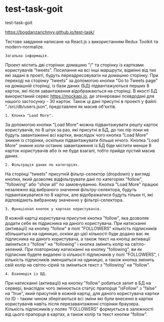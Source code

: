 # test-task-goit

test-task-goit

https://bogdanzarichnyy.github.io/test-task/

Тестове завдання написане на React.js з використанням Redux Toolkit та modern-normalize.

    Загальна інформація.

Проект містить дві сторінки: домашню "/" та сторінку із картками користувачів "tweets". Посилання на
всі інші маршрути, відмінні від тих які задані в проеті, будуть переадресовувати на домашню
сторінку. При переході на сторінку "tweets" за допомогою кнопки "Go to Tweets page" на домашній
сторінці, із бази даних (БД) підвантажуються перших 8 карток, які після завантаження відображаються
на сторінці. В якості БД використаний сервіс https://mockapi.io, де згенеровані псевдодані для
нашого застосунку - 30 карток. Також ці дані присутні в проекті у файлі "./src/db/users.json",
представлені як масив об'єктів.

    1. Кпонка "Load More".

За допомогою кнопки "Load More" можна підвантажувати решту карток користувачів, по 8 штук за раз,
які присутні в БД, до тих пір поки не будуть завантаженні всі картки, внаслідок чого кнопка "Load
More" зникне із сторінки, оскільки підвантажувати більше нічого. Кнопка "Load More" зникне коли
останнє завантаження із БД біде містити менше 8 карток користувачів або їх не буде взагалі, тобто
прийде пустий масив даних.

    2. Фільтрація даних по категоріях.

На сторінці "tweets" присутній фільтр-селектор (dropdown) у вигляді кнопки, який дозволяє
відфільтрувати дані по категоріях "follow", "following" або "show all" по замовчуванню. Кнопка "Load
More" працює незалежно від вибраного значення фільтру-селектора, будуть підвантажуватися по 8
карток, але відображатися будуть тільки ті, які відповідають вибраному значенню у фільтрі-селектора.

    3. Функціонал кнопок у картках користувачів.

В кожній картці користувача присутня кнопка "follow", яка дозволяє додати себе як підрисника на
даного користувача. При натисканні (активації) на кнопку "follow" в полі "FOLLOWERS" кількість
підписників збільшиться на одиницю, оскіки до цієї кількості буде додано вас як підписника на даного
користувача, а також текст на кнопці активації зміниться з "follow" на "following" і кнопка змінить
колір на світло-зелений. При повторному натисканні на кнопку "following", ви як підписник будете
видалені із кількості підписників у полі "FOLLOWERS", і кількість підписників зменшиться на одиницю,
а також кнопка змінить свій колір на світло-сірий та зміниться текст з "following" на "follow".

    4. Взаємодія із БД.

При натисканні (активації) на кнопку "follow" робиться запит в БД на сервері, внаслідок чого
змінюється статус прапорця "isFollow" з "false" на "true", який присутній в кожній картці, для
даного користувача картки по ID - таким чином зберігаються всі зміни які були внесенні в картки
користувачів навіть після перезавантаженні сторінки браузера. Кількість підписників у полях
"FOLLOWERS" формується в залежності від цього прапорця в картах, а також колір та текст кнопки
"follow".
